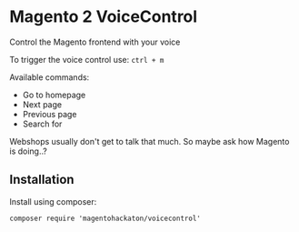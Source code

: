 # Magento 2 VoiceControl
Control the Magento frontend with your voice

To trigger the voice control use: `ctrl + m`

Available commands:

* Go to homepage
* Next page
* Previous page
* Search for <what you want to search for>

Webshops usually don't get to talk that much. So maybe ask how Magento is doing..?

## Installation

Install using composer:

`composer require 'magentohackaton/voicecontrol'`